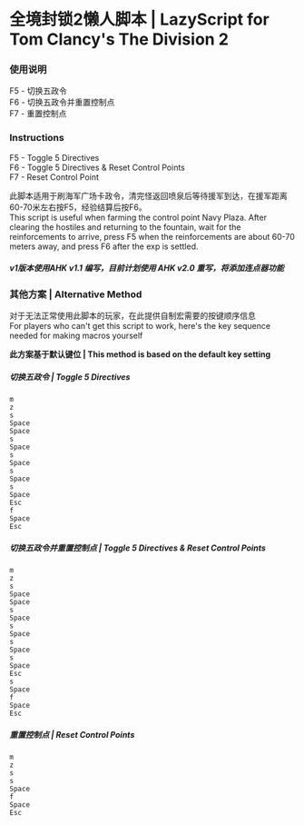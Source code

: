 # 全境封锁2懒人脚本 | LazyScript for Tom Clancy's The Division 2

### 使用说明  
F5 - 切换五政令  
F6 - 切换五政令并重置控制点  
F7 - 重置控制点  

### Instructions  
F5 - Toggle 5 Directives  
F6 - Toggle 5 Directives & Reset Control Points  
F7 - Reset Control Point  

此脚本适用于刷海军广场卡政令，清完怪返回喷泉后等待援军到达，在援军距离60-70米左右按F5，经验结算后按F6。  
This script is useful when farming the control point Navy Plaza. After clearing the hostiles and returning to the fountain, wait for the reinforcements to arrive, press F5 when the reinforcements are about 60-70 meters away, and press F6 after the exp is settled.

##### v1版本使用AHK v1.1 编写，目前计划使用 AHK v2.0 重写，将添加连点器功能 

### 其他方案 | Alternative Method 
对于无法正常使用此脚本的玩家，在此提供自制宏需要的按键顺序信息  
For players who can't get this script to work, here's the key sequence needed for making macros yourself  

**此方案基于默认键位 | This method is based on the default key setting**

##### 切换五政令 | Toggle 5 Directives
```
m
z
s
Space
Space
s
Space
s
Space
s
Space
s
Space
Esc
f
Space
Esc
```

##### 切换五政令并重置控制点 | Toggle 5 Directives & Reset Control Points
```
m
z
s
Space
Space
s
Space
s
Space
s
Space
s
Space
Esc
s
Space
f
Space
Esc
```

##### 重置控制点 | Reset Control Points
```
m
z
s
s
Space
f
Space
Esc
```
